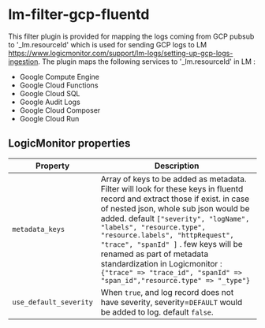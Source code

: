 # lm-filter-gcp-fluentd
This filter plugin is provided for mapping the logs coming from GCP pubsub to '_lm.resourceId' which is used for sending GCP logs to LM https://www.logicmonitor.com/support/lm-logs/setting-up-gcp-logs-ingestion. The plugin maps the following services to '_lm.resourceId' in LM :
* Google Compute Engine
* Google Cloud Functions
* Google Cloud SQL
* Google Audit Logs
* Google Cloud Composer
* Google Cloud Run

## LogicMonitor properties

| Property | Description |
| --- | --- |
| `metadata_keys` | Array of keys to be added as metadata. Filter will look for these keys in fluentd record and extract those if exist. in case of nested json, whole sub json would be added. default ` ["severity", "logName", "labels", "resource.type", "resource.labels", "httpRequest", "trace", "spanId" ] ` . few keys will be renamed as part of metadata standardization in Logicmonitor : ` {"trace" => "trace_id", "spanId" => "span_id","resource.type" => "_type"}`|
| `use_default_severity` | When `true`, and log record does not have severity, severity=`DEFAULT` would be added to log. default `false`.  |
